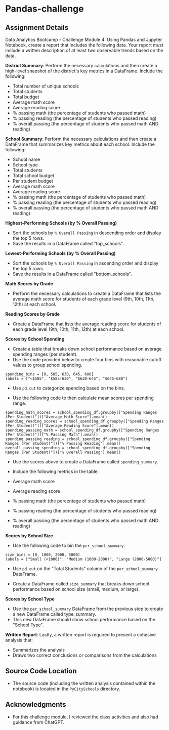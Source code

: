 # Pandas-challenge

## Assignment Details
Data Analytics Bootcamp - Challenge Module 4: Using Pandas and Jupyter Notebook, create a report that includes the following data. Your report must include a written description of at least two observable trends based on the data.

**District Summary**: Perform the necessary calculations and then create a high-level snapshot of the district's key metrics in a DataFrame. Include the following:

* Total number of unique schools
* Total students
* Total budget
* Average math score
* Average reading score
* % passing math (the percentage of students who passed math)
* % passing reading (the percentage of students who passed reading)
* % overall passing (the percentage of students who passed math AND reading)

**School Summary**: Perform the necessary calculations and then create a DataFrame that summarizes key metrics about each school. Include the following:

* School name
* School type
* Total students
* Total school budget
* Per student budget
* Average math score
* Average reading score
* % passing math (the percentage of students who passed math)
* % passing reading (the percentage of students who passed reading)
* % overall passing (the percentage of students who passed math AND reading)

**Highest-Performing Schools (by % Overall Passing)**
* Sort the schools by ```% Overall Passing``` in descending order and display the top 5 rows.
* Save the results in a DataFrame called "top_schools".

**Lowest-Performing Schools (by % Overall Passing)**
* Sort the schools by ```% Overall Passing``` in ascending order and display the top 5 rows.
* Save the results in a DataFrame called "bottom_schools".

**Math Scores by Grade**
* Perform the necessary calculations to create a DataFrame that lists the average math score for students of each grade level (9th, 10th, 11th, 12th) at each school.

**Reading Scores by Grade**
* Create a DataFrame that lists the average reading score for students of each grade level (9th, 10th, 11th, 12th) at each school.

**Scores by School Spending**
* Create a table that breaks down school performance based on average spending ranges (per student).
* Use the code provided below to create four bins with reasonable cutoff values to group school spending.
```
spending_bins = [0, 585, 630, 645, 680]
labels = ["<$585", "$585-630", "$630-645", "$645-680"]
```
* Use ```pd.cut``` to categorize spending based on the bins.

* Use the following code to then calculate mean scores per spending range.
```
spending_math_scores = school_spending_df.groupby(["Spending Ranges (Per Student)"])["Average Math Score"].mean()
spending_reading_scores = school_spending_df.groupby(["Spending Ranges (Per Student)"])["Average Reading Score"].mean()
spending_passing_math = school_spending_df.groupby(["Spending Ranges (Per Student)"])["% Passing Math"].mean()
spending_passing_reading = school_spending_df.groupby(["Spending Ranges (Per Student)"])["% Passing Reading"].mean()
overall_passing_spending = school_spending_df.groupby(["Spending Ranges (Per Student)"])["% Overall Passing"].mean()
```
* Use the scores above to create a DataFrame called ```spending_summary```.

* Include the following metrics in the table:

* Average math score
* Average reading score
* % passing math (the percentage of students who passed math)
* % passing reading (the percentage of students who passed reading)
* % overall passing (the percentage of students who passed math AND reading)

**Scores by School Size**

* Use the following code to bin the ```per_school_summary```.
```
size_bins = [0, 1000, 2000, 5000]
labels = ["Small (<1000)", "Medium (1000-2000)", "Large (2000-5000)"]
```
* Use ```pd.cut``` on the "Total Students" column of the ```per_school_summary``` DataFrame.

* Create a DataFrame called ```size_summary``` that breaks down school performance based on school size (small, medium, or large).

**Scores by School Type**

* Use the ```per_school_summary``` DataFrame from the previous step to create a new DataFrame called type_summary.
* This new DataFrame should show school performance based on the "School Type".

**Written Report**: Lastly, a written report is required to present a cohesive analysis that:

* Summarizes the analysis
* Draws two correct conclusions or comparisons from the calculations

## Source Code Location

* The source code (including the written analysis contained within the notebook) is located in the ```PyCitySchools``` directory.

## Acknowledgments

* For this challenge module, I reviewed the class activities and also had guidance from ChatGPT.
